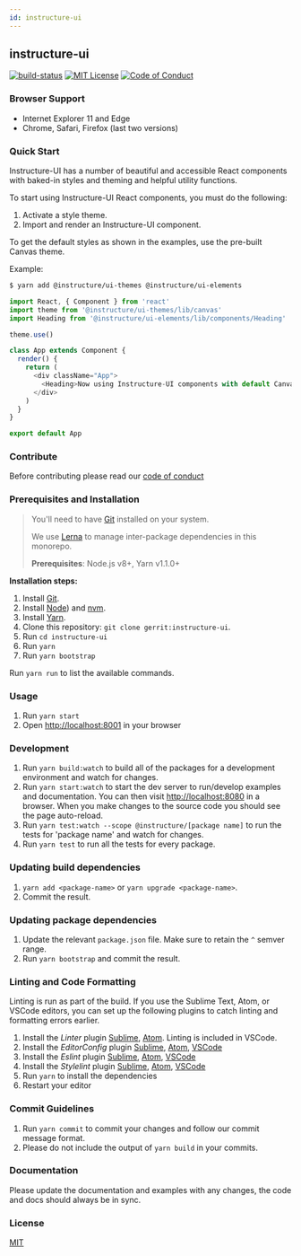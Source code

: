 ```yaml
---
id: instructure-ui
---
```


## instructure-ui

[![build-status][build-status]][build-status-url]
[![MIT License][license-badge]][LICENSE]
[![Code of Conduct][coc-badge]][coc]

### Browser Support

- Internet Explorer 11 and Edge
- Chrome, Safari, Firefox (last two versions)

### Quick Start

Instructure-UI has a number of beautiful and accessible React components with baked-in styles and theming and helpful utility functions.

To start using Instructure-UI React components, you must do the following:

1. Activate a style theme.
2. Import and render an Instructure-UI component.

To get the default styles as shown in the examples, use the pre-built Canvas theme.

Example:
```bash
$ yarn add @instructure/ui-themes @instructure/ui-elements
```

```javascript
import React, { Component } from 'react'
import theme from '@instructure/ui-themes/lib/canvas'
import Heading from '@instructure/ui-elements/lib/components/Heading'

theme.use()

class App extends Component {
  render() {
    return (
      <div className="App">
        <Heading>Now using Instructure-UI components with default Canvas theme!</Heading>
      </div>
    )
  }
}

export default App
```

### Contribute

Before contributing please read our [code of conduct](#CODE_OF_CONDUCT)


### Prerequisites and Installation

>You'll need to have [Git](http://git-scm.com/) installed on your system.
>
>We use [Lerna](https://lernajs.io/) to manage inter-package dependencies in this monorepo.
>
>__Prerequisites__: Node.js v8+, Yarn v1.1.0+

__Installation steps:__

1. Install [Git](http://git-scm.com/).
1. Install [Node](https://nodejs.org/en/)) and [nvm](https://github.com/creationix/nvm).
1. Install [Yarn](https://yarnpkg.com/lang/en/docs/install/).
1. Clone this repository: `git clone gerrit:instructure-ui`.
1. Run `cd instructure-ui`
1. Run `yarn`
1. Run `yarn bootstrap`

Run `yarn run` to list the available commands.


### Usage

1. Run `yarn start`
1. Open [http://localhost:8001](http://localhost:8001) in your browser


### Development

1. Run `yarn build:watch` to build all of the packages for a development environment and watch for changes.
1. Run `yarn start:watch` to start the dev server to run/develop examples and documentation. You can then visit [http://localhost:8080](http://localhost:8080) in a browser. When you make changes to the source code you should
see the page auto-reload.
1. Run `yarn test:watch --scope @instructure/[package name]` to run the tests for 'package name' and watch for changes.
1. Run `yarn test` to run all the tests for every package.


### Updating build dependencies

1. `yarn add <package-name>` or `yarn upgrade <package-name>`.
1. Commit the result.

### Updating package dependencies

1. Update the relevant `package.json` file. Make sure to retain the `^` semver range.
1. Run `yarn bootstrap` and commit the result.


### Linting and Code Formatting

Linting is run as part of the build. If you use the Sublime Text, Atom, or VSCode editors, you can set up the following plugins to catch linting and formatting errors earlier.

1. Install the *Linter* plugin [Sublime](http://sublimelinter.readthedocs.org/en/latest/), [Atom](https://atom.io/packages/linter). Linting is included in VSCode.
1. Install the *EditorConfig* plugin [Sublime](https://github.com/sindresorhus/editorconfig-sublime), [Atom](https://github.com/sindresorhus/atom-editorconfig), [VSCode](https://github.com/editorconfig/editorconfig-vscode)
1. Install the *Eslint* plugin [Sublime](https://github.com/roadhump/SublimeLinter-eslint), [Atom](https://github.com/AtomLinter/linter-eslint), [VSCode](https://github.com/Microsoft/vscode-eslint)
1. Install the *Stylelint* plugin [Sublime](https://github.com/kungfusheep/SublimeLinter-contrib-stylelint), [Atom](https://atom.io/packages/linter-stylelint), [VSCode](https://github.com/shinnn/vscode-stylelint)
1. Run `yarn` to install the dependencies
1. Restart your editor


### Commit Guidelines

1. Run `yarn commit` to commit your changes and follow our commit message format.
1. Please do not include the output of `yarn build` in your commits.


### Documentation

Please update the documentation and examples with any changes, the code and docs should always be in sync.


### License

[MIT](LICENSE)

[build-status]: https://travis-ci.org/instructure/instructure-ui.svg?branch=master
[build-status-url]: https://travis-ci.org/instructure/instructure-ui "Travis CI"

[license-badge]: https://img.shields.io/npm/l/instructure-ui.svg?style=flat-square
[license]: https://github.com/instructure/instructure-ui/blob/master/LICENSE

[coc-badge]: https://img.shields.io/badge/code%20of-conduct-ff69b4.svg?style=flat-square
[coc]: https://github.com/instructure/instructure-ui/blob/master/CODE_OF_CONDUCT.md
